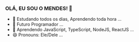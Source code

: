 ###   OLÁ, EU SOU O MENDES! 👋

- 🔭 Estudando todos os dias, Aprendendo toda hora ...
- 🌱 Futuro Programador ...
- 💬 Aprendendo JavaScript, TypeScript, NodeJS, ReactJS ...
- 😄 Pronouns: Ele/Dele ...

